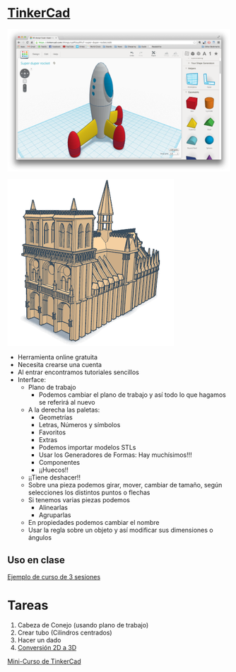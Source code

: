 # [TinkerCad](https://www.tinkercad.com/)

![Modelo de nave espacial](./images/tinkercad.png)

![Modelo de Notre Dame](./images/notre-dame-tinkercad.png)

* Herramienta online gratuita
* Necesita crearse una cuenta
* Al entrar encontramos tutoriales sencillos
* Interface:
  * Plano de trabajo
    * Podemos cambiar el plano de trabajo y así todo lo que hagamos se referirá al nuevo
  * A la derecha las paletas:
    * Geometrías  
    * Letras, Números y símbolos
    * Favoritos
    * Extras
    * Podemos importar modelos STLs
    * Usar los Generadores de Formas: Hay muchísimos!!!
    * Componentes
    * ¡¡Huecos!!
  * ¡¡Tiene deshacer!!
  * Sobre una pieza podemos girar, mover, cambiar de tamaño, según selecciones los distintos puntos o flechas
  * Si tenemos varias piezas podemos
      * Alinearlas
      * Agruparlas
  * En propiedades podemos cambiar el nombre  
  * Usar la regla sobre un objeto y así modificar sus dimensiones o ángulos

## Uso en clase

[Ejemplo de curso de 3 sesiones](Desarrollo_clases.md)


# Tareas


1. Cabeza de Conejo (usando plano de trabajo)
1. Crear tubo (Cilindros centrados)
1. Hacer un dado
1. [Conversión 2D a 3D](2d-To-3D.md)

[Mini-Curso de TinkerCad](https://www.youtube.com/playlist?list=PLWFBhjhRekOCKjZvrtUG7M988SZfh9TkJ)
